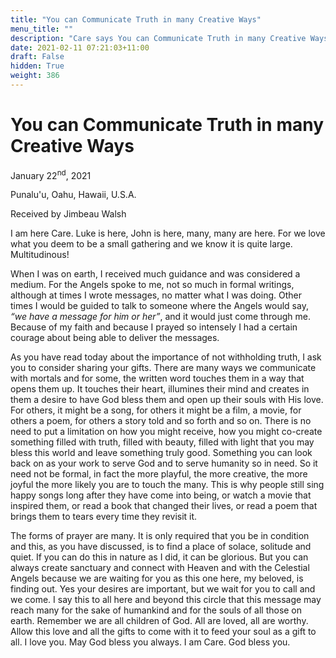 ```yaml
---
title: "You can Communicate Truth in many Creative Ways"
menu_title: ""
description: "Care says You can Communicate Truth in many Creative Ways"
date: 2021-02-11 07:21:03+11:00
draft: False
hidden: True
weight: 386
---
```

# You can Communicate Truth in many Creative Ways 

January 22<sup>nd</sup>, 2021

Punalu'u, Oahu, Hawaii, U.S.A.

Received by Jimbeau Walsh


I am here Care. Luke is here, John is here, many, many are here. For we love what you deem to be a small gathering and we know it is quite large. Multitudinous! 

When I was on earth, I received much guidance and was considered a medium. For the Angels spoke to me, not so much in formal writings, although at times I wrote messages, no matter what I was doing. Other times I would be guided to talk to someone where the Angels would say, *“we have a message for him or her”*, and it would just come through me. Because of my faith and because I prayed so intensely I had a certain courage about being able to deliver the messages. 

As you have read today about the importance of not withholding truth, I ask you to consider sharing your gifts. There are many ways we communicate with mortals and for some, the written word touches them in a way that opens them up. It touches their heart, illumines their mind and creates in them a desire to have God bless them and open up their souls with His love. For others, it might be a song, for others it might be a film, a movie, for others a poem, for others a story told and so forth and so on. There is no need to put a limitation on how you might receive, how you might co-create something filled with truth, filled with beauty, filled with light that you may bless this world and leave something truly good. Something you can look back on as your work to serve God and to serve humanity so in need. So it need not be formal, in fact the more playful, the more creative, the more joyful the more likely you are to touch the many. This is why people still sing happy songs long after they have come into being, or watch a movie that inspired them, or read a book that changed their lives, or read a poem that brings them to tears every time they revisit it. 

The forms of prayer are many. It is only required that you be in condition and this, as you have discussed, is to find a place of solace, solitude and quiet. If you can do this in nature as I did, it can be glorious. But you can always create sanctuary and connect with Heaven and with the Celestial Angels because we are waiting for you as this one here, my beloved, is finding out. Yes your desires are important, but we wait for you to call and we come. I say this to all here and beyond this circle that this message may reach many for the sake of humankind and for the souls of all those on earth. Remember we are all children of God. All are loved, all are worthy. Allow this love and all the gifts to come with it to feed your soul as a gift to all. I love you. May God bless you always. I am Care. God bless you.